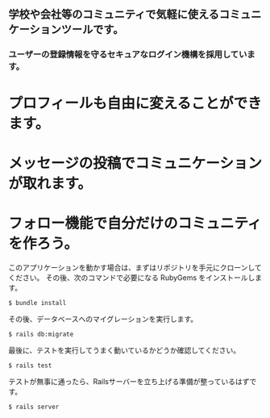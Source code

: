 ## 学校や会社等のコミュニティで気軽に使えるコミュニケーションツールです。

### ユーザーの登録情報を守るセキュアなログイン機構を採用しています。
# プロフィールも自由に変えることができます。
# メッセージの投稿でコミュニケーションが取れます。
# フォロー機能で自分だけのコミュニティを作ろう。



このアプリケーションを動かす場合は、まずはリポジトリを手元にクローンしてください。
その後、次のコマンドで必要になる RubyGems をインストールします。

```
$ bundle install
```

その後、データベースへのマイグレーションを実行します。

```
$ rails db:migrate
```

最後に、テストを実行してうまく動いているかどうか確認してください。

```
$ rails test
```

テストが無事に通ったら、Railsサーバーを立ち上げる準備が整っているはずです。
```
$ rails server
```
